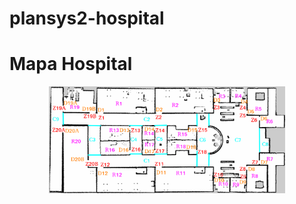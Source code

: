 # plansys2-hospital

# Mapa Hospital 

<p align="center">
<img src="./locations_distribution.png" width="75%" height="75%">
</p align>
